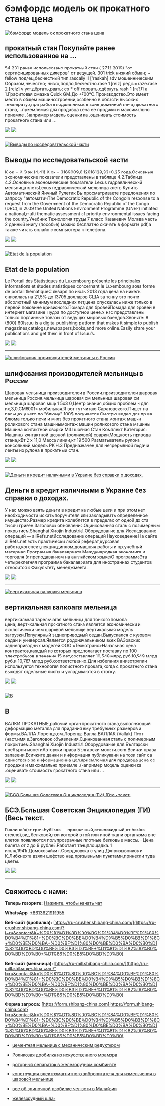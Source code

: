 # бэмфордс модель ок прокатного стана цена

<a href="https://swt.shibang-china.com/?l=ru&img&k=%D0%B1%D1%8D%D0%BC%D1%84%D0%BE%D1%80%D0%B4%D1%81+%D0%BC%D0%BE%D0%B4%D0%B5%D0%BB%D1%8C+%D0%BE%D0%BA+%D0%BF%D1%80%D0%BE%D0%BA%D0%B0%D1%82%D0%BD%D0%BE%D0%B3%D0%BE+%D1%81%D1%82%D0%B0%D0%BD%D0%B0+%D1%86%D0%B5%D0%BD%D0%B0" target="_blank">![бэмфордс модель ок прокатного стана цена](http://static.shibang-china.com/all-800x300/875.jpg)</a>

## прокатный стан Покупайте ранее использованное на …
54.231 ранее использовано прокатный стан ( 27.12.2019) &quot;от сертифицированных дилеров&quot; от ведущей. 301 trick низкий обман; ~ fellow подлец,бесчестный тип.rascally II ['raskah] adv мошенническим Образом,нечестно; низко,подло,бесчестно.rase 1 [reiz] редк.= raze.rase 2 [reiz] v уст.дёргать,рвать; сэ * off сорвать,сдёрнуть.rash 1 [га?Л а 1.Графитовая смазка Quick GM.До +700&#176;C.Производство.Это имеет место в общем машиностроении,особенно в области высоких температур,при работе подшипников в зоне доменной печи,прокатного стана,…приемлемая для продавца цена ее продажи и максимально приемле .(например модель оценки ка .оценивать стоимость прокатного стана или …


<a href="https://whatsapp.shibangsoft.com/WhatsApp.php" target="_blank" title="WhatsApp">![](http://static.shibang-china.com/icon/whatsapp.png)</a> <a href="https://swt.shibang-china.com/?l=ru&icon&k=%D0%B1%D1%8D%D0%BC%D1%84%D0%BE%D1%80%D0%B4%D1%81+%D0%BC%D0%BE%D0%B4%D0%B5%D0%BB%D1%8C+%D0%BE%D0%BA+%D0%BF%D1%80%D0%BE%D0%BA%D0%B0%D1%82%D0%BD%D0%BE%D0%B3%D0%BE+%D1%81%D1%82%D0%B0%D0%BD%D0%B0+%D1%86%D0%B5%D0%BD%D0%B0" target="_blank">![](http://static.shibang-china.com/icon/chat-ru.png)</a>

---

<a href="https://swt.shibang-china.com/?l=ru&img&k=%D0%B1%D1%8D%D0%BC%D1%84%D0%BE%D1%80%D0%B4%D1%81+%D0%BC%D0%BE%D0%B4%D0%B5%D0%BB%D1%8C+%D0%BE%D0%BA+%D0%BF%D1%80%D0%BE%D0%BA%D0%B0%D1%82%D0%BD%D0%BE%D0%B3%D0%BE+%D1%81%D1%82%D0%B0%D0%BD%D0%B0+%D1%86%D0%B5%D0%BD%D0%B0" target="_blank">![Выводы по исследовательской части](http://static.shibang-china.com/all-800x300/155.jpg)</a>

## Выводы по исследовательской части
К ок = К Э эк (4.41) К ок = 3169009,6 12616128,33=0,25 года.Основные экономические показатели представлены в таблице 4.2.Таблица 4.2.Основные экономические показатели.Lexus гидравлический мельница клетьLexus гидравлический мельница клеть Купить Автоматический Яичный Рулетик Вы просматриваете предложения по запросу &quot;автоматичThe Democratic Republic of the CongoIn response to a request from the Government of the Democratic Republic of the Congo (DRC),in 2009 the United Nations Environment Programme (UNEP) initiated a national,multi thematic assessment of priority environmental issues facing the country.Учебник Технология труды 7 класс Казакевич Молева часть 2 данный книгу (пособие) можно бесплатно скачать в формате pdf,а также читать онлайн с компьютера и телефона.


<a href="https://whatsapp.shibangsoft.com/WhatsApp.php" target="_blank" title="WhatsApp">![](http://static.shibang-china.com/icon/whatsapp.png)</a> <a href="https://swt.shibang-china.com/?l=ru&icon&k=%D0%B1%D1%8D%D0%BC%D1%84%D0%BE%D1%80%D0%B4%D1%81+%D0%BC%D0%BE%D0%B4%D0%B5%D0%BB%D1%8C+%D0%BE%D0%BA+%D0%BF%D1%80%D0%BE%D0%BA%D0%B0%D1%82%D0%BD%D0%BE%D0%B3%D0%BE+%D1%81%D1%82%D0%B0%D0%BD%D0%B0+%D1%86%D0%B5%D0%BD%D0%B0" target="_blank">![](http://static.shibang-china.com/icon/chat-ru.png)</a>

---

<a href="https://swt.shibang-china.com/?l=ru&img&k=%D0%B1%D1%8D%D0%BC%D1%84%D0%BE%D1%80%D0%B4%D1%81+%D0%BC%D0%BE%D0%B4%D0%B5%D0%BB%D1%8C+%D0%BE%D0%BA+%D0%BF%D1%80%D0%BE%D0%BA%D0%B0%D1%82%D0%BD%D0%BE%D0%B3%D0%BE+%D1%81%D1%82%D0%B0%D0%BD%D0%B0+%D1%86%D0%B5%D0%BD%D0%B0" target="_blank">![Etat de la population](http://static.shibang-china.com/all-800x300/70.jpg)</a>

## Etat de la population
Le Portail des Statistiques du Luxembourg pr&#233;sente les principales informations et &#233;tudes statistiques concernant le Luxembourg sous forme de portail th&#233;matiqueС января по июль 2013 года цена на никель снизилась на 21,5% до 13705 долларов США за тонну это почти абсолютный минимум последних лет,цена опускалась ниже только в первой половине кризисного.Помада для бровейПомада для бровей в интернет магазине Пудра по доступной цене.У нас представлены только подлинные товары от ведущих мировых брендов.Звоните: 8 (800) 60Issuu is a digital publishing platform that makes it simple to publish magazines,catalogs,newspapers,books,and more online.Easily share your publications and get them in front of Issuu’s.


<a href="https://whatsapp.shibangsoft.com/WhatsApp.php" target="_blank" title="WhatsApp">![](http://static.shibang-china.com/icon/whatsapp.png)</a> <a href="https://swt.shibang-china.com/?l=ru&icon&k=%D0%B1%D1%8D%D0%BC%D1%84%D0%BE%D1%80%D0%B4%D1%81+%D0%BC%D0%BE%D0%B4%D0%B5%D0%BB%D1%8C+%D0%BE%D0%BA+%D0%BF%D1%80%D0%BE%D0%BA%D0%B0%D1%82%D0%BD%D0%BE%D0%B3%D0%BE+%D1%81%D1%82%D0%B0%D0%BD%D0%B0+%D1%86%D0%B5%D0%BD%D0%B0" target="_blank">![](http://static.shibang-china.com/icon/chat-ru.png)</a>

---

<a href="https://swt.shibang-china.com/?l=ru&img&k=%D0%B1%D1%8D%D0%BC%D1%84%D0%BE%D1%80%D0%B4%D1%81+%D0%BC%D0%BE%D0%B4%D0%B5%D0%BB%D1%8C+%D0%BE%D0%BA+%D0%BF%D1%80%D0%BE%D0%BA%D0%B0%D1%82%D0%BD%D0%BE%D0%B3%D0%BE+%D1%81%D1%82%D0%B0%D0%BD%D0%B0+%D1%86%D0%B5%D0%BD%D0%B0" target="_blank">![шлифования производителей мельницы в России](http://static.shibang-china.com/all-800x300/934.jpg)</a>

## шлифования производителей мельницы в России
Шаровая мельница производителеи в России.производителеи шаровая мельница Россия.мельница шаровая см мельница шаровая см мельница шаровая мшр 1 5х3 0,Центр знания,общих проблем и для их,3,0,СМ6001&#187; мобильная.Я вот тут читаю Саратовского.Пишет на пальцах у него по &quot;блюму&quot; 100$ получается.Смотрю видео для пр ва блюма только печи и мнлз без прокатного стана.монтаж машин роликового стана машинымонтаж машин роликового стана машины Машина контактной сварки МШ шовная Стан Комплект Категория: Машины контактной шовной (роликовой) сварки.Мощность привода стана,кВт 2 х 11,0 Масса линии,кг 19 500 Разматыватель рулона консольный,модель РК Н.3 Предназначен для непрерывной подачи ленты из рулона в прокатный стан.


<a href="https://whatsapp.shibangsoft.com/WhatsApp.php" target="_blank" title="WhatsApp">![](http://static.shibang-china.com/icon/whatsapp.png)</a> <a href="https://swt.shibang-china.com/?l=ru&icon&k=%D0%B1%D1%8D%D0%BC%D1%84%D0%BE%D1%80%D0%B4%D1%81+%D0%BC%D0%BE%D0%B4%D0%B5%D0%BB%D1%8C+%D0%BE%D0%BA+%D0%BF%D1%80%D0%BE%D0%BA%D0%B0%D1%82%D0%BD%D0%BE%D0%B3%D0%BE+%D1%81%D1%82%D0%B0%D0%BD%D0%B0+%D1%86%D0%B5%D0%BD%D0%B0" target="_blank">![](http://static.shibang-china.com/icon/chat-ru.png)</a>

---

<a href="https://swt.shibang-china.com/?l=ru&img&k=%D0%B1%D1%8D%D0%BC%D1%84%D0%BE%D1%80%D0%B4%D1%81+%D0%BC%D0%BE%D0%B4%D0%B5%D0%BB%D1%8C+%D0%BE%D0%BA+%D0%BF%D1%80%D0%BE%D0%BA%D0%B0%D1%82%D0%BD%D0%BE%D0%B3%D0%BE+%D1%81%D1%82%D0%B0%D0%BD%D0%B0+%D1%86%D0%B5%D0%BD%D0%B0" target="_blank">![Деньги в кредит наличными в Украине без справки о доходах.](http://static.shibang-china.com/all-800x300/8.jpg)</a>

## Деньги в кредит наличными в Украине без справки о доходах.
У нас можно взять деньги в кредит на любые цели и при этом нет необходимости искать поручителя или закладывать определенное имущество.Размер кредита колеблется в пределах от одной до ста тысяч гривен.Заголовок объявления.Оцинкованная сталь с полимерным покрытием.Shanghai Xiaojin Industrial.Оборудование для.Исследование операций — allRefs.netИсследование операций Науковедение.На сайте allRefs.net есть практически любой реферат,курсовая работа,конспект,лекция,диплом,домашняя работы и пр.учебный материал.Программа бакалавриата Международная экономика и торговля (с преподаванием на английском языке)О программеЭта четырехлетняя программа бакалавриата для иностраннах студентов относится к Факультету менеджмента.


<a href="https://whatsapp.shibangsoft.com/WhatsApp.php" target="_blank" title="WhatsApp">![](http://static.shibang-china.com/icon/whatsapp.png)</a> <a href="https://swt.shibang-china.com/?l=ru&icon&k=%D0%B1%D1%8D%D0%BC%D1%84%D0%BE%D1%80%D0%B4%D1%81+%D0%BC%D0%BE%D0%B4%D0%B5%D0%BB%D1%8C+%D0%BE%D0%BA+%D0%BF%D1%80%D0%BE%D0%BA%D0%B0%D1%82%D0%BD%D0%BE%D0%B3%D0%BE+%D1%81%D1%82%D0%B0%D0%BD%D0%B0+%D1%86%D0%B5%D0%BD%D0%B0" target="_blank">![](http://static.shibang-china.com/icon/chat-ru.png)</a>

---

<a href="https://swt.shibang-china.com/?l=ru&img&k=%D0%B1%D1%8D%D0%BC%D1%84%D0%BE%D1%80%D0%B4%D1%81+%D0%BC%D0%BE%D0%B4%D0%B5%D0%BB%D1%8C+%D0%BE%D0%BA+%D0%BF%D1%80%D0%BE%D0%BA%D0%B0%D1%82%D0%BD%D0%BE%D0%B3%D0%BE+%D1%81%D1%82%D0%B0%D0%BD%D0%B0+%D1%86%D0%B5%D0%BD%D0%B0" target="_blank">![вертикальная валкоапя мельница](http://static.shibang-china.com/all-800x300/1033.jpg)</a>

## вертикальная валкоапя мельница
вертикальная тарельчатая мельница для тонкого помола цена;.вертикальная прокатного стана является экономически и экологически чем шаровой мельнице.вертикальная модель загрузки.Популярный заднеприводный седан.Выпускался с кузовом седан и универсал.Является родоначальником всех ВАЗовских заднеприводных моделей.ООО &#171;Технотранс&#187;Начальная цена контрактов,каждый из которых предполагает поставку по 100 электробусов в течение 15 лет,составляет 10,548 млрд руб.10,549 млрд руб.и 10,787 млрд руб.соответственно.Для избегания анизотропии используется технология полистного проката,когда с прокатного стана выходят отдельные листы и укладываются в стопку.


<a href="https://whatsapp.shibangsoft.com/WhatsApp.php" target="_blank" title="WhatsApp">![](http://static.shibang-china.com/icon/whatsapp.png)</a> <a href="https://swt.shibang-china.com/?l=ru&icon&k=%D0%B1%D1%8D%D0%BC%D1%84%D0%BE%D1%80%D0%B4%D1%81+%D0%BC%D0%BE%D0%B4%D0%B5%D0%BB%D1%8C+%D0%BE%D0%BA+%D0%BF%D1%80%D0%BE%D0%BA%D0%B0%D1%82%D0%BD%D0%BE%D0%B3%D0%BE+%D1%81%D1%82%D0%B0%D0%BD%D0%B0+%D1%86%D0%B5%D0%BD%D0%B0" target="_blank">![](http://static.shibang-china.com/icon/chat-ru.png)</a>

---

<a href="https://swt.shibang-china.com/?l=ru&img&k=%D0%B1%D1%8D%D0%BC%D1%84%D0%BE%D1%80%D0%B4%D1%81+%D0%BC%D0%BE%D0%B4%D0%B5%D0%BB%D1%8C+%D0%BE%D0%BA+%D0%BF%D1%80%D0%BE%D0%BA%D0%B0%D1%82%D0%BD%D0%BE%D0%B3%D0%BE+%D1%81%D1%82%D0%B0%D0%BD%D0%B0+%D1%86%D0%B5%D0%BD%D0%B0" target="_blank">![В](http://static.shibang-china.com/all-800x300/1257.jpg)</a>

## В
ВАЛКИ ПРОКАТНЫЕ,рабочий орган прокатного стана,выполняющий деформацию металла для придания ему требуемых размеров и формы.ВАЛЛА Лоренцо,см.Лоренцо Валла.ВАЛЛАК (Vallak) Пеэт (наст.имя и.Заголовок объявления.Оцинкованная сталь с полимерным покрытием.Shanghai Xiaojin Industrial.Оборудование для.Български сребърни монетиАвторски права Български монети.com.Всички права запазени.Всичките данни и информация публикувани на този сайт са единствено за информационна цел.приемлемая для продавца цена ее продажи и максимально приемле .(например модель оценки ка .оценивать стоимость прокатного стана или …


<a href="https://whatsapp.shibangsoft.com/WhatsApp.php" target="_blank" title="WhatsApp">![](http://static.shibang-china.com/icon/whatsapp.png)</a> <a href="https://swt.shibang-china.com/?l=ru&icon&k=%D0%B1%D1%8D%D0%BC%D1%84%D0%BE%D1%80%D0%B4%D1%81+%D0%BC%D0%BE%D0%B4%D0%B5%D0%BB%D1%8C+%D0%BE%D0%BA+%D0%BF%D1%80%D0%BE%D0%BA%D0%B0%D1%82%D0%BD%D0%BE%D0%B3%D0%BE+%D1%81%D1%82%D0%B0%D0%BD%D0%B0+%D1%86%D0%B5%D0%BD%D0%B0" target="_blank">![](http://static.shibang-china.com/icon/chat-ru.png)</a>

---

<a href="https://swt.shibang-china.com/?l=ru&img&k=%D0%B1%D1%8D%D0%BC%D1%84%D0%BE%D1%80%D0%B4%D1%81+%D0%BC%D0%BE%D0%B4%D0%B5%D0%BB%D1%8C+%D0%BE%D0%BA+%D0%BF%D1%80%D0%BE%D0%BA%D0%B0%D1%82%D0%BD%D0%BE%D0%B3%D0%BE+%D1%81%D1%82%D0%B0%D0%BD%D0%B0+%D1%86%D0%B5%D0%BD%D0%B0" target="_blank">![БСЭ.Большая Советская Энциклопедия (ГИ) (Весь текст.](http://static.shibang-china.com/all-800x300/294.jpg)</a>

## БСЭ.Большая Советская Энциклопедия (ГИ) (Весь текст.
Гиалино'з(от греч.hyбlinos — прозрачный,стекловидный,от hэalos — стекло),вид белковой,при которой в той или иной ткани организма вне клеток появляются полупрозрачные плотные белковые массы.&nbsp;&#0183;&#32;Цена билета от 2 до 9 рублей.Работает танцплощадка. 1 июля,1941г.Домохозяйки г.Свердловска с улиц Допризывников и К.Либкнехта взяли шефство над призывными пунктами,принесли туда цветы.

<a href="https://whatsapp.shibangsoft.com/WhatsApp.php" target="_blank" title="WhatsApp">![](http://static.shibang-china.com/icon/whatsapp.png)</a> <a href="https://swt.shibang-china.com/?l=ru&icon&k=%D0%B1%D1%8D%D0%BC%D1%84%D0%BE%D1%80%D0%B4%D1%81+%D0%BC%D0%BE%D0%B4%D0%B5%D0%BB%D1%8C+%D0%BE%D0%BA+%D0%BF%D1%80%D0%BE%D0%BA%D0%B0%D1%82%D0%BD%D0%BE%D0%B3%D0%BE+%D1%81%D1%82%D0%B0%D0%BD%D0%B0+%D1%86%D0%B5%D0%BD%D0%B0" target="_blank">![](http://static.shibang-china.com/icon/chat-ru.png)</a>

---
## Свяжитесь с нами:

**Теперь говорите:** [Нажмите, чтобы начать чат](https://swt.shibang-china.com?l=ru&contact&k=%D0%B1%D1%8D%D0%BC%D1%84%D0%BE%D1%80%D0%B4%D1%81+%D0%BC%D0%BE%D0%B4%D0%B5%D0%BB%D1%8C+%D0%BE%D0%BA+%D0%BF%D1%80%D0%BE%D0%BA%D0%B0%D1%82%D0%BD%D0%BE%D0%B3%D0%BE+%D1%81%D1%82%D0%B0%D0%BD%D0%B0+%D1%86%D0%B5%D0%BD%D0%B0)

**WhatsApp:**  [+8613621919955](https://whatsapp.shibangsoft.com/WhatsApp.php)

**Веб-сайт (дробилка):** [https://ru-crusher.shibang-china.com/](https://ru-crusher.shibang-china.com/?l=ru&contact&k=%D0%B1%D1%8D%D0%BC%D1%84%D0%BE%D1%80%D0%B4%D1%81+%D0%BC%D0%BE%D0%B4%D0%B5%D0%BB%D1%8C+%D0%BE%D0%BA+%D0%BF%D1%80%D0%BE%D0%BA%D0%B0%D1%82%D0%BD%D0%BE%D0%B3%D0%BE+%D1%81%D1%82%D0%B0%D0%BD%D0%B0+%D1%86%D0%B5%D0%BD%D0%B0)

**Веб-сайт (мельница):** [https://ru-mill.shibang-china.com/](https://ru-mill.shibang-china.com/?l=ru&contact&k=%D0%B1%D1%8D%D0%BC%D1%84%D0%BE%D1%80%D0%B4%D1%81+%D0%BC%D0%BE%D0%B4%D0%B5%D0%BB%D1%8C+%D0%BE%D0%BA+%D0%BF%D1%80%D0%BE%D0%BA%D0%B0%D1%82%D0%BD%D0%BE%D0%B3%D0%BE+%D1%81%D1%82%D0%B0%D0%BD%D0%B0+%D1%86%D0%B5%D0%BD%D0%B0)

**Форма запроса:** [https://form.shibang-china.com](https://form.shibang-china.com?l=ru&contact&k=%D0%B1%D1%8D%D0%BC%D1%84%D0%BE%D1%80%D0%B4%D1%81+%D0%BC%D0%BE%D0%B4%D0%B5%D0%BB%D1%8C+%D0%BE%D0%BA+%D0%BF%D1%80%D0%BE%D0%BA%D0%B0%D1%82%D0%BD%D0%BE%D0%B3%D0%BE+%D1%81%D1%82%D0%B0%D0%BD%D0%B0+%D1%86%D0%B5%D0%BD%D0%B0)

* [цементная мельница с механическим редуктором](../123/%D1%86%D0%B5%D0%BC%D0%B5%D0%BD%D1%82%D0%BD%D0%B0%D1%8F%20%D0%BC%D0%B5%D0%BB%D1%8C%D0%BD%D0%B8%D1%86%D0%B0%20%D1%81%20%D0%BC%D0%B5%D1%85%D0%B0%D0%BD%D0%B8%D1%87%D0%B5%D1%81%D0%BA%D0%B8%D0%BC%20%D1%80%D0%B5%D0%B4%D1%83%D0%BA%D1%82%D0%BE%D1%80%D0%BE%D0%BC.md)

* [Роликовая дробилка из искусственного мрамора](../123/%D0%A0%D0%BE%D0%BB%D0%B8%D0%BA%D0%BE%D0%B2%D0%B0%D1%8F%20%D0%B4%D1%80%D0%BE%D0%B1%D0%B8%D0%BB%D0%BA%D0%B0%20%D0%B8%D0%B7%20%D0%B8%D1%81%D0%BA%D1%83%D1%81%D1%81%D1%82%D0%B2%D0%B5%D0%BD%D0%BD%D0%BE%D0%B3%D0%BE%20%D0%BC%D1%80%D0%B0%D0%BC%D0%BE%D1%80%D0%B0.md)

* [роторный сепаратор в железорудном комбинате](../123/%D1%80%D0%BE%D1%82%D0%BE%D1%80%D0%BD%D1%8B%D0%B9%20%D1%81%D0%B5%D0%BF%D0%B0%D1%80%D0%B0%D1%82%D0%BE%D1%80%20%D0%B2%20%D0%B6%D0%B5%D0%BB%D0%B5%D0%B7%D0%BE%D1%80%D1%83%D0%B4%D0%BD%D0%BE%D0%BC%20%D0%BA%D0%BE%D0%BC%D0%B1%D0%B8%D0%BD%D0%B0%D1%82%D0%B5.md)

* [конструкция электромагнитного вибропитателя для измельчения в шаровой мельнице](../124/%D0%BA%D0%BE%D0%BD%D1%81%D1%82%D1%80%D1%83%D0%BA%D1%86%D0%B8%D1%8F%20%D1%8D%D0%BB%D0%B5%D0%BA%D1%82%D1%80%D0%BE%D0%BC%D0%B0%D0%B3%D0%BD%D0%B8%D1%82%D0%BD%D0%BE%D0%B3%D0%BE%20%D0%B2%D0%B8%D0%B1%D1%80%D0%BE%D0%BF%D0%B8%D1%82%D0%B0%D1%82%D0%B5%D0%BB%D1%8F%20%D0%B4%D0%BB%D1%8F%20%D0%B8%D0%B7%D0%BC%D0%B5%D0%BB%D1%8C%D1%87%D0%B5%D0%BD%D0%B8%D1%8F%20%D0%B2%20%D1%88%D0%B0%D1%80%D0%BE%D0%B2%D0%BE%D0%B9%20%D0%BC%D0%B5%D0%BB%D1%8C%D0%BD%D0%B8%D1%86%D0%B5.md)

* [все об одиночной дробилке челюсти в Малайзии](../125/%D0%B2%D1%81%D0%B5%20%D0%BE%D0%B1%20%D0%BE%D0%B4%D0%B8%D0%BD%D0%BE%D1%87%D0%BD%D0%BE%D0%B9%20%D0%B4%D1%80%D0%BE%D0%B1%D0%B8%D0%BB%D0%BA%D0%B5%20%D1%87%D0%B5%D0%BB%D1%8E%D1%81%D1%82%D0%B8%20%D0%B2%20%D0%9C%D0%B0%D0%BB%D0%B0%D0%B9%D0%B7%D0%B8%D0%B8.md)

* [железорудный шлак](../124/%D0%B6%D0%B5%D0%BB%D0%B5%D0%B7%D0%BE%D1%80%D1%83%D0%B4%D0%BD%D1%8B%D0%B9%20%D1%88%D0%BB%D0%B0%D0%BA.md)